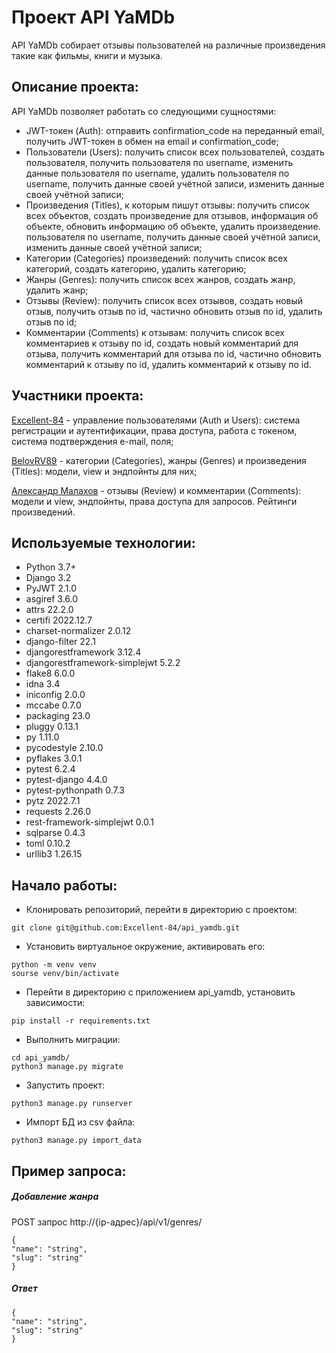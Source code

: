 # Проект API YaMDb

API YaMDb собирает отзывы пользователей на различные произведения такие как фильмы, книги и музыка.

## Описание проекта:

API YaMDb позволяет работать со следующими сущностями:

  - JWT-токен (Auth): отправить confirmation_code на переданный email, получить JWT-токен в обмен на email и confirmation_code;
  - Пользователи (Users): получить список всех пользователей, создать пользователя, получить пользователя по username, изменить данные пользователя по username, удалить пользователя по username, получить данные своей учётной записи, изменить данные своей учётной записи;
  - Произведения (Titles), к которым пишут отзывы: получить список всех объектов, создать произведение для отзывов, информация об объекте, обновить информацию об объекте, удалить произведение. пользователя по username, получить данные своей учётной записи, изменить данные своей учётной записи;
  - Категории (Categories) произведений: получить список всех категорий, создать категорию, удалить категорию;
  - Жанры (Genres): получить список всех жанров, создать жанр, удалить жанр;
  - Отзывы (Review): получить список всех отзывов, создать новый отзыв, получить отзыв по id, частично обновить отзыв по id, удалить отзыв по id;
  - Комментарии (Comments) к отзывам: получить список всех комментариев к отзыву по id, создать новый комментарий для отзыва, получить комментарий для отзыва по id, частично обновить комментарий к отзыву по id, удалить комментарий к отзыву по id.

## Участники проекта:

[Excellent-84](https://github.com/Excellent-84) - управление пользователями (Auth и Users): система регистрации и аутентификации, права доступа, работа с токеном, система подтверждения e-mail, поля;

[BelovRV89](https://github.com/BelovRV89) - категории (Categories), жанры (Genres) и произведения (Titles): модели, view и эндпойнты для них;

[Александр Малахов](https://github.com/Richa9d) - отзывы (Review) и комментарии (Comments): модели и view, эндпойнты, права доступа для запросов. Рейтинги произведений.

## Используемые технологии:

  - Python 3.7+
  - Django 3.2
  - PyJWT 2.1.0
  - asgiref 3.6.0
  - attrs 22.2.0
  - certifi 2022.12.7
  - charset-normalizer 2.0.12
  - django-filter 22.1
  - djangorestframework 3.12.4
  - djangorestframework-simplejwt 5.2.2
  - flake8 6.0.0
  - idna 3.4
  - iniconfig 2.0.0
  - mccabe 0.7.0
  - packaging 23.0
  - pluggy 0.13.1
  - py 1.11.0
  - pycodestyle 2.10.0
  - pyflakes 3.0.1
  - pytest 6.2.4
  - pytest-django 4.4.0
  - pytest-pythonpath 0.7.3
  - pytz 2022.7.1
  - requests 2.26.0
  - rest-framework-simplejwt 0.0.1
  - sqlparse 0.4.3
  - toml 0.10.2
  - urllib3 1.26.15


## Начало работы:

  - Клонировать репозиторий, перейти в директорию с проектом:
```
git clone git@github.com:Excellent-84/api_yamdb.git
```
  - Установить виртуальное окружение, активировать его:
```
python -m venv venv
sourse venv/bin/activate
```
  - Перейти в директорию с приложением api_yamdb, установить зависимости:
```
pip install -r requirements.txt
```
  - Выполнить миграции:
```
cd api_yamdb/
python3 manage.py migrate
```
  - Запустить проект:
```
python3 manage.py runserver
```
  - Импорт БД из csv файла:
```
python3 manage.py import_data
```

## Пример запроса:

##### Добавление жанра
POST запрос http://{ip-адрес}/api/v1/genres/
```
{
"name": "string",
"slug": "string"
}
```
##### Ответ
```
{
"name": "string",
"slug": "string"
}
```
